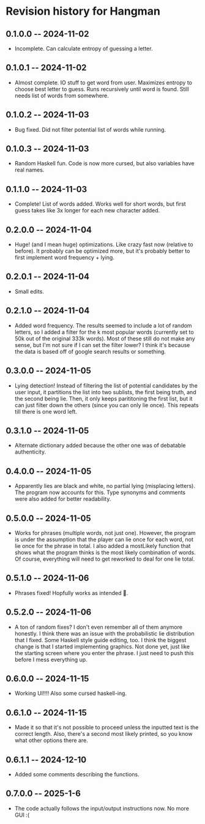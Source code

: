 # Revision history for Hangman

## 0.1.0.0 -- 2024-11-02

* Incomplete. Can calculate entropy of guessing a letter.

## 0.1.0.1 -- 2024-11-02

* Almost complete. IO stuff to get word from user. Maximizes entropy to choose best letter to guess. 
Runs recursively until word is found. Still needs list of words from somewhere.

## 0.1.0.2 -- 2024-11-03

* Bug fixed. Did not filter potential list of words while running.

## 0.1.0.3 -- 2024-11-03

* Random Haskell fun. Code is now more cursed, but also variables have real names.

## 0.1.1.0 -- 2024-11-03

* Complete! List of words added. Works well for short words, but first guess takes like 3x longer for
each new character added.

## 0.2.0.0 -- 2024-11-04

* Huge! (and I mean huge) optimizations. Like crazy fast now (relative to before). It probably can
be optimized more, but it's probably better to first implement word frequency + lying.

## 0.2.0.1 -- 2024-11-04

* Small edits.

## 0.2.1.0 -- 2024-11-04

* Added word frequency. The results seemed to include a lot of random letters, so I added a filter for
the k most popular words (currently set to 50k out of the original 333k words). Most of these still do
not make any sense, but I'm not sure if I can set the filter lower? I think it's because the data is
based off of google search results or something. 

## 0.3.0.0 -- 2024-11-05

* Lying detection! Instead of filtering the list of potential candidates by the user input, it partitions
the list into two sublists, the first being truth, and the second being lie. Then, it only keeps parititoning
the first list, but it can just filter down the others (since you can only lie once). This repeats till there
is one word left.

## 0.3.1.0 -- 2024-11-05

* Alternate dictionary added because the other one was of debatable authenticity.

## 0.4.0.0 -- 2024-11-05

* Apparently lies are black and white, no partial lying (misplacing letters). The program now accounts for
this. Type synonyms and comments were also added for better readability.

## 0.5.0.0 -- 2024-11-05

* Works for phrases (multiple words, not just one). However, the program is under the assumption that the player
can lie once for each word, not lie once for the phrase in total. I also added a mostLikely function that shows
what the program thinks is the most likely combination of words. Of course, everything will need to get reworked
to deal for one lie total.

## 0.5.1.0 -- 2024-11-06

* Phrases fixed! Hopfully works as intended :pray:.

## 0.5.2.0 -- 2024-11-06

* A ton of random fixes? I don't even remember all of them anymore honestly. I think there was an issue with the
probabilistic lie distribution that I fixed. Some Haskell style guide editing, too. I think the biggest change is
that I started implementing graphics. Not done yet, just like the starting screen where you enter the phrase. I just
need to push this before I mess everything up.

## 0.6.0.0 -- 2024-11-15

* Working UI!!!! Also some cursed haskell-ing.

## 0.6.1.0 -- 2024-11-15

* Made it so that it's not possible to proceed unless the inputted text is the correct length. Also, there's a second
most likely printed, so you know what other options there are.

## 0.6.1.1 -- 2024-12-10

* Added some comments describing the functions.

## 0.7.0.0 -- 2025-1-6

* The code actually follows the input/output instructions now. No more GUI :( 